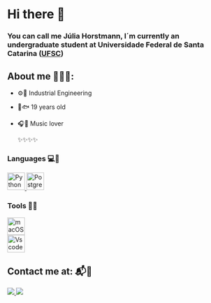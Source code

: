 # Hi there 🪸
### You can call me Júlia Horstmann, I´m currently an undergraduate student at Universidade Federal de Santa Catarina ([UFSC](https://ufsc.br/))
## About me 👩🏻‍🚀:
- ⚙️🦈 Industrial Engineering 
- 👤🐟 19 years old 
- 🎧🐬 Music lover 

  ✨✨✨✨
### Languages 💻🪼
<div align = "left">
  <a href = "https://docs.python.org/3/reference/index.html" rel = "noreferrer">
    <img src="https://cdn.worldvectorlogo.com/logos/python-5.svg" alt = "Python" width="40" height="40"> 
  </a>
<a href = "link da wikipedia do sql" rel = "noreferrer">
<img src = "https://cdn.worldvectorlogo.com/logos/postgresql.svg" alt = "PostgreSQL" width = "40" height = "40">
</a>
</div>

### Tools 🔧🐡
<div align = "left">
  <a href = "https://www.apple.com/" rel = "noreferrer">
    <img src = "https://files.softicons.com/download/system-icons/mac-os-apps-icons-3-by-hamza-saleem/png/512x512/Finder.png" alt = "macOS" width="40" height="40">
  </a>
  <div>
  <a href = "https://code.visualstudio.com/" rel = "noreferrer">
    <img src = "https://cdn.worldvectorlogo.com/logos/visual-studio-code-1.svg" alt = "Vscode" width="40" height="40">
  </a>

  ## Contact me at: 📬🦭
<div align = "left">
  <a href="https://www.linkedin.com/in/juliahorstmann/">
    <img src="https://img.shields.io/badge/-Linkedin-1DA1F2?style=for-the-badge&logo=Linkedin&logoColor=FFF"/>
  </a>
  <a href = "mailto:juliahorstmann.w@gmail.com">
  <img src = "https://img.shields.io/badge/-Mail-red?style=for-the-badge&logo=Gmail&logoColor=FFF">
  </a>
  </a>
</div>






<!--
**juliahorstmann/juliahorstmann** is a ✨ _special_ ✨ repository because its `README.md` (this file) appears on your GitHub profile.

Here are some ideas to get you started:

- 🔭 I’m currently working on ...
- 🌱 I’m currently learning ...
- 👯 I’m looking to collaborate on ...
- 🤔 I’m looking for help with ...
- 💬 Ask me about ...
- 📫 How to reach me: ...
- 😄 Pronouns: ...
- ⚡ Fun fact: ...
-->
